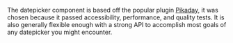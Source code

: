 The datepicker component is based off the popular plugin [Pikaday](https://github.com/dbushell/Pikaday), it was chosen because it passed accessibility,  performance, and quality tests. It is also generally flexible enough with a strong API to accomplish most goals of any datepicker you might encounter.
